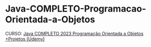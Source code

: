 # Java-COMPLETO-Programacao-Orientada-a-Objetos
CURSO: [Java COMPLETO 2023 Programação Orientada a Objetos +Projetos (Udemy)](https://www.udemy.com/course/java-curso-completo/)
